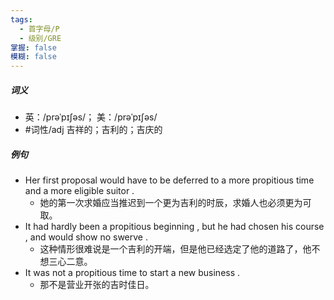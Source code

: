 ```yaml
---
tags:
  - 首字母/P
  - 级别/GRE
掌握: false
模糊: false
---
```

##### 词义
- 英：/prəˈpɪʃəs/； 美：/prəˈpɪʃəs/
- #词性/adj  吉祥的；吉利的；吉庆的
##### 例句
- Her first proposal would have to be deferred to a more propitious time and a more eligible suitor .
	- 她的第一次求婚应当推迟到一个更为吉利的时辰，求婚人也必须更为可取。
- It had hardly been a propitious beginning , but he had chosen his course , and would show no swerve .
	- 这种情形很难说是一个吉利的开端，但是他已经选定了他的道路了，他不想三心二意。
- It was not a propitious time to start a new business .
	- 那不是营业开张的吉时佳日。
